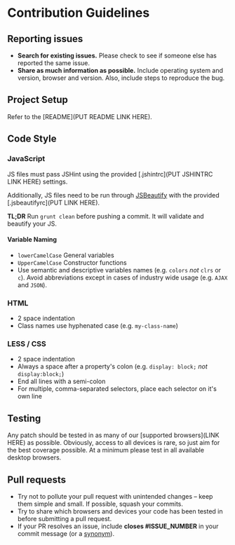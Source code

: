 # Contribution Guidelines

## Reporting issues

- **Search for existing issues.** Please check to see if someone else has reported the same issue.
- **Share as much information as possible.** Include operating system and version, browser and version. Also, include steps to reproduce the bug.

## Project Setup

Refer to the [README](PUT README LINK HERE).

## Code Style

### JavaScript

JS files must pass JSHint using the provided [.jshintrc](PUT JSHINTRC LINK HERE) settings.

Additionally, JS files need to be run through [JSBeautify](https://github.com/einars/js-beautify) with the provided [.jsbeautifyrc](PUT LINK HERE).

**TL;DR** Run `grunt clean` before pushing a commit. It will validate and beautify your JS.

#### Variable Naming

- `lowerCamelCase` General variables
- `UpperCamelCase` Constructor functions
- Use semantic and descriptive variables names (e.g. `colors` *not* `clrs` or `c`). Avoid abbreviations except in cases of industry wide usage (e.g. `AJAX` and `JSON`).


### HTML

- 2 space indentation
- Class names use hyphenated case (e.g. `my-class-name`)

### LESS / CSS

- 2 space indentation
- Always a space after a property's colon (e.g. `display: block;` *not* `display:block;`)
- End all lines with a semi-colon
- For multiple, comma-separated selectors, place each selector on it's own line

## Testing

Any patch should be tested in as many of our [supported browsers](LINK HERE) as possible. Obviously, access to all devices is rare, so just aim for the best coverage possible. At a minimum please test in all available desktop browsers.

## Pull requests

- Try not to pollute your pull request with unintended changes – keep them simple and small. If possible, squash your commits.
- Try to share which browsers and devices your code has been tested in before submitting a pull request.
- If your PR resolves an issue, include **closes #ISSUE_NUMBER** in your commit message (or a [synonym](https://help.github.com/articles/closing-issues-via-commit-messages)).
